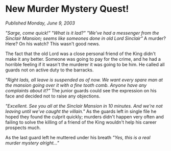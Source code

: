 # New Murder Mystery Quest!
*Published Monday, June 9, 2003*

*"Sarge, come quick!"*
*"What is it lad?"*
*"We've had a messenger from the Sinclair Mansion; seems like someones done in old Lord Sinclair"*
A murder? Here? On his watch? This wasn't good news.

The fact that the old Lord was a close personal friend of the King didn't make it any better. Someone was going to pay for the crime, and he had a horrible feeling if it wasn't the murderer it was going to be him.
He called all guards not on active duty to the barracks.

*"Right lads, all leave is suspended as of now. We want every spare man at the mansion going over it with a fine tooth comb. Anyone have any complaints about it?"*
The junior guards could see the expression on his face and decided not to raise any objections.

*"Excellent. See you all at the Sinclair Mansion in 10 minutes. And we're not leaving until we've caught the villain."*
As the guards left in single file he hoped they found the culprit quickly; murders didn't happen very often and failing to solve the killing of a friend of the King wouldn't help his career prospects much.

As the last guard left he muttered under his breath
*"Yes, this is a real murder mystery alright..."*
